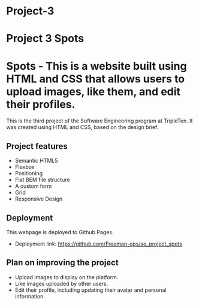 # Project-3

# Project 3 Spots

# Spots - This is a website built using HTML and CSS that allows users to upload images, like them, and edit their profiles.

This is the third project of the Software Engineering program at TripleTen. It was created using HTML and CSS, based on the design brief.

## Project features

- Semantic HTML5
- Flexbox
- Positioning
- Flat BEM file structure
- A custom form
- Grid
- Responsive Design

## Deployment

This webpage is deployed to Github Pages.

- Deployment link: https://github.com/Freeman-ops/se_project_spots

## Plan on improving the project

- Upload images to display on the platform.
- Like images uploaded by other users.
- Edit their profile, including updating their avatar and personal information.
